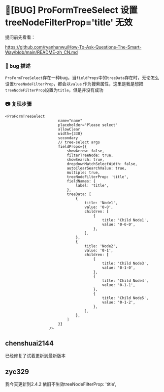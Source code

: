 # 🐛[BUG] ProFormTreeSelect 设置 treeNodeFilterProp='title' 无效

提问前先看看：

https://github.com/ryanhanwu/How-To-Ask-Questions-The-Smart-Way/blob/main/README-zh_CN.md

### 🐛 bug 描述

`ProFormTreeSelect`存在一种bug，当`fieldProps`中的`treeData`存在时，无论怎么设置`treeNodeFilterProp`，都会以`value`
作为搜索属性，这里是我是想把`treeNodeFilterProp`设置为`title`，但是并没有成功

### 📷 复现步骤

```
<ProFormTreeSelect
                        name="name"
                        placeholder="Please select"
                        allowClear
                        width={330}
                        secondary
                        // tree-select args
                        fieldProps={{
                            showArrow: false,
                            filterTreeNode: true,
                            showSearch: true,
                            dropdownMatchSelectWidth: false,
                            autoClearSearchValue: true,
                            multiple: true,
                            treeNodeFilterProp: 'title',
                            fieldNames: {
                                label: 'title',
                            },
                            treeData: [
                                {
                                    title: 'Node1',
                                    value: '0-0',
                                    children: [
                                        {
                                            title: 'Child Node1',
                                            value: '0-0-0',
                                        },
                                    ],
                                },
                                {
                                    title: 'Node2',
                                    value: '0-1',
                                    children: [
                                        {
                                            title: 'Child Node3',
                                            value: '0-1-0',
                                        },
                                        {
                                            title: 'Child Node4',
                                            value: '0-1-1',
                                        },
                                        {
                                            title: 'Child Node5',
                                            value: '0-1-2',
                                        },
                                    ],
                                },
                            ]
                        }}
                    />
```

## chenshuai2144

已经修复了试着更新到最新版本

## zyc329

我今天更新到2.4.2 依旧不生效treeNodeFilterProp: 'title',
